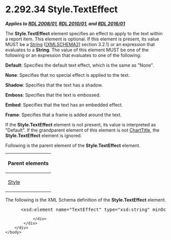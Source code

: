 <html dir="LTR" xmlns:mshelp="http://msdn.microsoft.com/mshelp" xmlns:ddue="http://ddue.schemas.microsoft.com/authoring/2003/5" xmlns:xlink="http://www.w3.org/1999/xlink" xmlns:tool="http://www.microsoft.com/tooltip">
    <head>
        <meta http-equiv="Content-Type" content="text/html; CHARSET=utf-8"></meta>
        <meta name="save" content="history"></meta>
        <title>2.292.34 Style.TextEffect</title>
        <xml>
            <mshelp:toctitle title="2.292.34 Style.TextEffect"></mshelp:toctitle>
            <mshelp:rltitle title="[MS-RDL]: Style.TextEffect"></mshelp:rltitle>
            <mshelp:keyword index="A" term="4e91900e-3b9e-4a2a-bb2a-371886fc4f44"></mshelp:keyword>
            <mshelp:attr name="DCSext.ContentType" value="open specification"></mshelp:attr>
            <mshelp:attr name="AssetID" value="4e91900e-3b9e-4a2a-bb2a-371886fc4f44"></mshelp:attr>
            <mshelp:attr name="TopicType" value="kbRef"></mshelp:attr>
            <mshelp:attr name="DCSext.Title" value="[MS-RDL]: Style.TextEffect" />
        </xml>
    </head>
    <body>
        <div id="header">
            <h1 class="heading">2.292.34 Style.TextEffect</h1>
        </div>
        <div id="mainSection">
            <div id="mainBody">
                <div id="allHistory" class="saveHistory"></div>
                <div id="sectionSection0" class="section" name="collapseableSection">
                    

<p><b><i>Applies to </i></b><a href="1e855f94-4617-47e4-b89e-0856c6cb420f.htm"><b><i>RDL 2008/01</i></b></a><b><i>,
</i></b><a href="3428e690-a348-4ec7-8a6a-8efb42d2cdee.htm"><b><i>RDL 2010/01</i></b></a><b><i>,
and </i></b><a href="52ce3983-2bfc-4e72-9359-42aaf5fe4509.htm"><b><i>RDL 2016/01</i></b></a></p>

<p>The <b>Style.TextEffect</b> element specifies an effect to
apply to the text within a report item. This element is optional. If this
element is present, its value MUST be a <a href="1ed81ef3-a683-45e3-aaad-bd2bbe71bc3d.htm">String</a> (<a href="https://go.microsoft.com/fwlink/?LinkId=90610">[XMLSCHEMA2]</a> section
3.2.1) or an expression that evaluates to a <b>String</b>. The value of this
element MUST be one of the following or an expression that evaluates to one of
the following:</p>

<p><b>Default</b>: Specifies the default text effect,
which is the same as &quot;None&quot;.</p>

<p><b>None</b>: Specifies that no special effect is
applied to the text.</p>

<p><b>Shadow</b>: Specifies that the text has a shadow.</p>

<p><b>Emboss</b>: Specifies that the text is embossed.</p>

<p><b>Embed</b>: Specifies that the text has an embedded
effect.</p>

<p><b>Frame</b>: Specifies that a frame is added around
the text.</p>

<p>If the <b>Style.TextEffect</b> element is not present, its
value is interpreted as &quot;Default&quot;. If the grandparent element of this
element is not <a href="67fc30a5-9c4a-4eaa-aec9-b2f734b240f5.htm">ChartTitle</a>,
the <b>Style.TextEffect</b> element is ignored.</p>

<p>Following is the parent element of the <b>Style.TextEffect</b>
element. </p>

<table>
 <thead>
  <tr>
   <th>
   <p>Parent elements</p>
   </th>
  </tr>
 </thead>
 <tr>
  <td>
  <p><a href="ea446209-9c6a-46ce-b472-fae8b8350b37.htm">Style</a></p>
  </td>
 </tr>
</table>

<p>The following is the XML Schema definition of the <b>Style.TextEffect</b>
element.</p>

<dl>
<dd>
<div><pre> &lt;xsd:element name=&quot;TextEffect&quot; type=&quot;xsd:string&quot; minOccurs=&quot;0&quot; /&gt;
</pre></div>
</dd></dl>


                </div>
            </div>
        </div>
    </body>
</html>